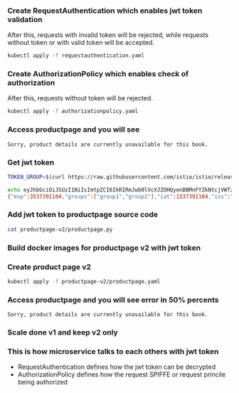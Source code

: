 ### Create RequestAuthentication which enables jwt token validation

After this, requests with invalid token will be rejected, while requests without token or with valid token will be accepted.

```sh
kubectl apply -f requestauthentication.yaml
```

### Create AuthorizationPolicy which enables check of authorization

After this, requests without token will be rejected.

```sh
kubectl apply -f authorizationpolicy.yaml
```

### Access productpage and you will see

```
Sorry, product details are currently unavailable for this book.
```

### Get jwt token

```sh
TOKEN_GROUP=$(curl https://raw.githubusercontent.com/istio/istio/release-1.12/security/tools/jwt/samples/groups-scope.jwt -s) && echo "$TOKEN_GROUP" | cut -d '.' -f2 - | base64 --decode -

echo eyJhbGciOiJSUzI1NiIsImtpZCI6IkRIRmJwb0lVcXJZOHQyenBBMnFYZkNtcjVWTzVaRXI0UnpIVV8tZW52dlEiLCJ0eXAiOiJKV1QifQ.eyJleHAiOjM1MzczOTExMDQsImdyb3VwcyI6WyJncm91cDEiLCJncm91cDIiXSwiaWF0IjoxNTM3MzkxMTA0LCJpc3MiOiJ0ZXN0aW5nQHNlY3VyZS5pc3Rpby5pbyIsInNjb3BlIjpbInNjb3BlMSIsInNjb3BlMiJdLCJzdWIiOiJ0ZXN0aW5nQHNlY3VyZS5pc3Rpby5pbyJ9.EdJnEZSH6X8hcyEii7c8H5lnhgjB5dwo07M5oheC8Xz8mOllyg--AHCFWHybM48reunF--oGaG6IXVngCEpVF0_P5DwsUoBgpPmK1JOaKN6_pe9sh0ZwTtdgK_RP01PuI7kUdbOTlkuUi2AO-qUyOm7Art2POzo36DLQlUXv8Ad7NBOqfQaKjE9ndaPWT7aexUsBHxmgiGbz1SyLH879f7uHYPbPKlpHU6P9S-DaKnGLaEchnoKnov7ajhrEhGXAQRukhDPKUHO9L30oPIr5IJllEQfHYtt6IZvlNUGeLUcif3wpry1R5tBXRicx2sXMQ7LyuDremDbcNy_iE76Upg| cut -d '.' -f2 -|base64 -d
{"exp":3537391104,"groups":["group1","group2"],"iat":1537391104,"iss":"testing@secure.istio.io","scope":["scope1","scope2"],"sub":"testing@secure.istio.io"}
```

### Add jwt token to productpage source code

```sh
cat productpage-v2/productpage.py
```

### Build docker images for productpage v2 with jwt token

### Create product page v2

```sh
kubectl apply -f productpage-v2/productpage.yaml
```

### Access productpage and you will see error in 50% percents

```
Sorry, product details are currently unavailable for this book.
```

### Scale done v1 and keep v2 only

### This is how microservice talks to each others with jwt token

- RequestAuthentication defines how the jwt token can be decrypted
- AuthorizationPolicy defines how the request SPIFFE or request princile being authorized
